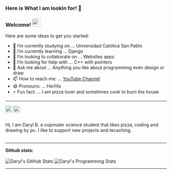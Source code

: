 ### Here is What I am lookin for! 👋
### Welcome! <img src="https://i.imgur.com/QYjhVX7.gif" width="25px">

<!--
**dabc312GitHub/dabc312GitHub** is a ✨ _special_ ✨ repository because its `README.md` (this file) appears on your GitHub profile.
-->

Here are some ideas to get you started:

- 🔭 I’m currently studying on ... Universidad Católica San Pablo
- 🌱 I’m currently learning ... Django
- 👯 I’m looking to collaborate on ... Websites apps
- 🤔 I’m looking for help with ... C++ with pointers
- 💬 Ask me about ... Anything you like about programming even design or draw 
- 📫 How to reach me: ... [YouTube Channel](https://www.youtube.com/channel/UClPiwfkn7mb__Hxu1jDhclg)
- 😄 Pronouns: ... He/His
- ⚡ Fun fact: ... I am pizza lover and sometimes cook to burn the house

----
<!--
<a href="https://discord.gg/QMWFcH3R">
  <img align="left" alt="Rafael's Discord" width="22px" src="https://raw.githubusercontent.com/peterthehan/peterthehan/master/assets/discord.svg" />
</a>
<a href="https://twitter.com/rafxar">
  <img align="left" alt="rafxar | Twitter" width="22px" src="https://raw.githubusercontent.com/peterthehan/peterthehan/master/assets/twitter.svg" />
</a>
-->
<a href="https://www.linkedin.com/in/daryl-anthony-butron-cuayla-69bb17214/">
  <img align="left" alt="Daryl's LinkedIN" width="22px" src="https://raw.githubusercontent.com/peterthehan/peterthehan/master/assets/linkedin.svg" />
</a>
<!--
<a href="https://www.twitch.tv/rafxar/">
  <img align="left" alt="Daryl's Twitch" width="22px" src="https://github.com/get-icon/geticon/blob/master/icons/twitch.svg" />
</a>
-->
<a href="https://www.youtube.com/channel/UClPiwfkn7mb__Hxu1jDhclg/featured">
  <img align="left" alt="Daryl's Yt" width="22px" src="https://github.com/get-icon/geticon/blob/master/icons/youtube.svg" />
</a>
<!--
<a href="https://www.instagram.com/rafxar/">
  <img align="left" alt="Daryl's Instagram" width="22px" src="https://github.com/get-icon/geticon/blob/master/icons/instagram-icon.svg" />
</a>
-->
  <br/>
  <br/>
  <br/>
  Hi, I am Daryl B. a copmuter science student that likes pizza, coding and drawing by pc. I like to support new projects and tecaching.
  <br/>
  <br/>

----

**Github stats:**
  <br/>
  <br/>
![Daryl's GitHub Stats](https://github-readme-stats.vercel.app/api?username=dabc312GitHub&show_icons=true&theme=radical&count_private=true&hide_title=true&hide_border=true&include_all_commits=true)
![Daryl's Programming Stats](https://github-readme-stats-eight-theta.vercel.app/api/top-langs/?username=dabc312GitHub&layout=compact&langs_count=8&theme=radical&hide_title=true&hide_border=true)

----
